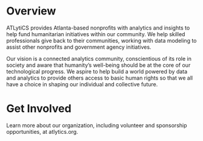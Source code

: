 # Overview 

ATLytiCS provides Atlanta-based nonprofits with analytics and insights to help fund humanitarian initiatives within our community. We help skilled professionals give back to their communities, working with data modeling to assist other nonprofits and government agency initiatives.

Our vision is a connected analytics community, conscientious of its role in society and aware that humanity’s well-being should be at the core of our technological progress. We aspire to help build a world powered by data and analytics to provide others access to basic human rights so that we all have a choice in shaping our individual and collective future.


# Get Involved
Learn more about our organization, including volunteer and sponsorship opportunities, at atlytics.org.
